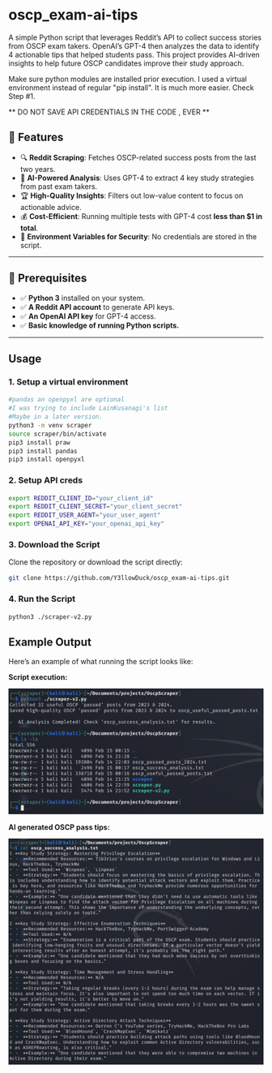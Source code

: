 # oscp_exam-ai-tips
A simple Python script that leverages Reddit’s API to collect success stories from OSCP exam takers. OpenAI’s GPT-4 then analyzes the data to identify 4 actionable tips that helped students pass. This project provides AI-driven insights to help future OSCP candidates improve their study approach.

Make sure python modules are installed prior execution. I used a virtual environment instead of regular "pip install". It is much more easier. Check Step #1.

** DO NOT SAVE API CREDENTIALS IN THE CODE , EVER **

## 🚀 Features

- 🔍 **Reddit Scraping**: Fetches OSCP-related success posts from the last two years.
- 🤖 **AI-Powered Analysis**: Uses GPT-4 to extract 4 key study strategies from past exam takers.
- 🏆 **High-Quality Insights**: Filters out low-value content to focus on actionable advice.
- 💰 **Cost-Efficient**: Running multiple tests with GPT-4 cost **less than $1 in total**.
- 🔐 **Environment Variables for Security**: No credentials are stored in the script.

---

## 📌 Prerequisites

- ✅ **Python 3** installed on your system.
- ✅ **A Reddit API account** to generate API keys.
- ✅ **An OpenAI API key** for GPT-4 access.
- ✅ **Basic knowledge of running Python scripts.**

---

## Usage

### 1. Setup a virtual environment

```bash
#pandas an openpyxl are optional
#I was trying to include LainKusanagi's list 
#Maybe in a later version.
python3 -m venv scraper
source scraper/bin/activate 
pip3 install praw 
pip3 install pandas
pip3 install openpyxl  
```

### 2. Setup API creds

```bash
export REDDIT_CLIENT_ID="your_client_id"
export REDDIT_CLIENT_SECRET="your_client_secret"
export REDDIT_USER_AGENT="your_user_agent"
export OPENAI_API_KEY="your_openai_api_key" 
```


### 3. Download the Script
Clone the repository or download the script directly:
```bash
git clone https://github.com/Y3llowDuck/oscp_exam-ai-tips.git
```

### 4. Run the Script

```bash
python3 ./scraper-v2.py 
```

## Example Output

Here’s an example of what running the script looks like:

**Script execution:**

![Example Output 1](https://github.com/Y3llowDuck/oscp_exam-ai-tips/blob/main/executing.png)

**AI generated OSCP pass tips:**

![Example Output 2](https://github.com/Y3llowDuck/oscp_exam-ai-tips/blob/main/tips.png)













